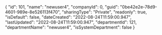 {
  "id": 101,
  "name": "newuser4",
  "companyId": 0,
  "guid": "0be42e2e-78d9-4601-989e-8e526113f470",
  "sharingType": "Private",
  "readonly": true,
  "isDefault": false,
  "dateCreated": "2022-08-24T11:59:00.947",
  "lastUpdated": "2022-08-24T11:59:00.947",
  "departmentId": 121,
  "departmentName": "newuser4",
  "isSystemDepartment": false
}